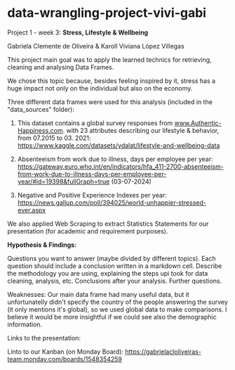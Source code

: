# data-wrangling-project-vivi-gabi
Project 1 - week 3: **Stress, Lifestyle & Wellbeing**

Gabriela Clemente de Oliveira & Karoll Viviana López Villegas

This project main goal was to apply the learned technics for retrieving, cleaning and analysing Data Frames.

We chose this topic because, besides feeling inspired by it, stress has a huge impact not only on the individual but also on the economy.

Three different data frames were used for this analysis (included in the "data_sources" folder):

1. This dataset contains a global survey responses from www.Authentic-Happiness.com. with 23 attributes describing our lifestyle & behavior, from 07.2015 to 03. 2021:
https://www.kaggle.com/datasets/ydalat/lifestyle-and-wellbeing-data

2. Absenteeism from work due to illness, days per employee per year: https://gateway.euro.who.int/en/indicators/hfa_411-2700-absenteeism-from-work-due-to-illness-days-per-employee-per-year/#id=19398&fullGraph=true (03-07-2024)

3. Negative and Positive Experience Indexes per year: https://news.gallup.com/poll/394025/world-unhappier-stressed-ever.aspx

We also applied Web Scraping to extract Statistics Statements for our presentation (for academic and requirement purposes).

**Hypothesis & Findings:**

Questions you want to answer (maybe divided by different topics). Each question should include a conclusion written in a markdown cell.
Describe the methodology you are using, explaining the steps upi took for data cleaning, analysis, etc.
Conclusions after your analysis.
Further questions.

Weaknesses: Our main data frame had many useful data, but it unfortunatelly didn't specify the country of the people answering the survey (it only mentions it's global), so we used global data to make comparisons. I believe it would be more insightful if we could see also the demographic information.


Links to the presentation: 

Linto to our Kanban (on Monday Board): https://gabrielacloliveiras-team.monday.com/boards/1548354259
